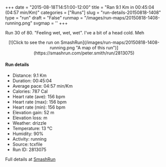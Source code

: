 +++
date = "2015-08-18T14:51:00-12:00"
title = "Ran 9.1 Km in 00:45:04 (04:57 min/Km)"
categories = ["Runs"]
slug = "run-details-20150818-1408"
type = "run"
draft = "False"
runmap = "/images/run-maps/20150818-1408-running.png"
svgmap = '<polyline points="0 52, 0 53, 1 55, 2 58, 3 58, 13 48, 14 47, 21 45, 27 47, 28 46, 30 44, 31 42, 33 41, 45 41, 49 42, 60 51, 67 54, 73 54, 78 53, 87 51, 91 48, 100 51, 98 50, 91 49, 87 51, 80 53, 75 54, 69 54, 65 53, 61 51, 54 46, 48 43, 36 41, 30 42, 30 43, 26 46, 22 44, 20 44, 12 48, 10 48, 11 48, 11 49">'
+++

Run 30 of 80. "Feeling wet, wet, wet". I've a bit of a head cold. Meh 



<!--more-->

<center>
[![Click to see the run on SmashRun](/images/run-maps/20150818-1408-running.png "A map of this run")](https://smashrun.com/peter.smith/run/2813075)
</center>

#### Run details

* Distance: 9.1 Km
* Duration: 00:45:04
* Average pace: 04:57 min/Km
* Calories: 787 Cal
* Heart rate (ave): 156 bpm
* Heart rate (max): 156 bpm
* Heart rate (min): 156 bpm
* Elevation gain: 52 m
* Elevation loss:  m
* Weather: drizzle
* Temperature: 13 &deg;C
* Humidity: 90%
* Activity: running
* Source: tcxfile
* Run ID: 2813075

Full details at [SmashRun](https://smashrun.com/peter.smith/run/2813075)